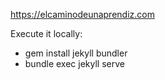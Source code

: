 <https://elcaminodeunaprendiz.com>

Execute it locally:

- gem install jekyll bundler
- bundle exec jekyll serve